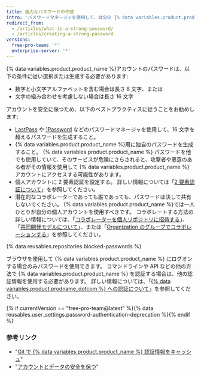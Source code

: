 ```yaml
---
title: 強力なパスワードの作成
intro: 'パスワードマネージャを使用して、自分の {% data variables.product.product_name %}アカウントを強力な独自のパスワードで保護しましょう。'
redirect_from:
  - /articles/what-is-a-strong-password/
  - /articles/creating-a-strong-password
versions:
  free-pro-team: '*'
  enterprise-server: '*'
---
```


{% data variables.product.product_name %}アカウントのパスワードは、以下の条件に従い選択または生成する必要があります:
- 数字と小文字アルファベットを含む場合は長さ 8 文字、または
- 文字の組み合わせを考慮しない場合は長さ 16 文字

アカウントを安全に保つため、以下のベストプラクティスに従うことをお勧めします:
- [LastPass](https://lastpass.com/) や [1Password](https://1password.com/) などのパスワードマネージャを使用して、16 文字を超えるパスワードを生成すること。
- {% data variables.product.product_name %}用に独自のパスワードを生成すること。 {% data variables.product.product_name %} パスワードを他でも使用していて、そのサービスが危険にさらされると、攻撃者や悪意のある者がその情報を使用して {% data variables.product.product_name %} アカウントにアクセスする可能性があります。
- 個人アカウントに 2 要素認証を設定する。 詳しい情報については「[2 要素認証について](/articles/about-two-factor-authentication)」を参照してください。
- 潜在的なコラボレーターであっても誰であっても、パスワードは決して共有しないでください。 {% data variables.product.product_name %}では一人ひとりが自分の個人アカウントを使用すべきです。 コラボレートする方法の詳しい情報については、「[コラボレーターを個人リポジトリに招待する](/articles/inviting-collaborators-to-a-personal-repository)」、「[共同開発モデルについて](/articles/about-collaborative-development-models/)」、または「[Organization のグループでコラボレーションする](/articles/collaborating-with-groups-in-organizations/)」を参照してください。

{% data reusables.repositories.blocked-passwords %}

ブラウザを使用して {% data variables.product.product_name %} にログオンする場合のみパスワードを使用できます。 コマンドラインや API などの他の方法で {% data variables.product.product_name %} を認証する場合は、他の認証情報を使用する必要があります。 詳しい情報については、「[{% data variables.product.prodname_dotcom %} への認証について](/github/authenticating-to-github/about-authentication-to-github)」を参照してください。

{% if currentVersion == "free-pro-team@latest" %}{% data reusables.user_settings.password-authentication-deprecation %}{% endif %}

### 参考リンク

- "[Git で {% data variables.product.product_name %} 認証情報をキャッシュ](/github/using-git/caching-your-github-credentials-in-git/)"
- "[アカウントとデータの安全を保つ](/articles/keeping-your-account-and-data-secure/)"
